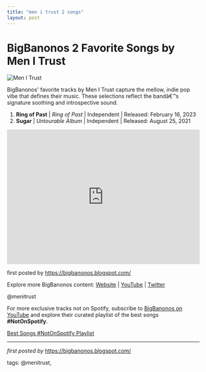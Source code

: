 ```yaml
---
title: "men i trust 2 songs"
layout: post
---
```

<h1>BigBanonos 2 Favorite Songs by Men I Trust</h1>
<img src="https://www.brooklynvegan.com/wp-content/uploads/2023/11/20/menitrust-terminal5-010-1052x591.jpg?t=1715369106672d7fbb27aed" alt="Men I Trust"> <p>BigBanonos' favorite tracks by Men I Trust capture the mellow, indie pop vibe that defines their music. These selections reflect the bandâ€™s signature soothing and introspective sound.</p> <ol> <li><strong>Ring of Past</strong> | <em>Ring of Past</em> | Independent | Released: February 16, 2023</li> <li><strong>Sugar</strong> | <em>Untourable Album</em> | Independent | Released: August 25, 2021</li>
</ol> <div> <iframe src="https://open.spotify.com/embed/playlist/5Ayc8OluZvvXGDgJLDKwxl?utm_source=generator" width="100%" height="352" frameborder="0" allow="autoplay; clipboard-write; encrypted-media; fullscreen; picture-in-picture" loading="lazy" allowfullscreen></iframe>
</div> <p>first posted by <a href="https://bigbanonos.blogspot.com/">https://bigbanonos.blogspot.com/</a></p> <div> <p>Explore more BigBanonos content: <a href="https://bigbanonos.blogspot.com/">Website</a> | <a href="https://www.youtube.com/@BigBanonos">YouTube</a> | <a href="https://x.com/bigbanonos">Twitter</a></p>
</div> <!-- Tags -->
<p>@menitrust</p>


<!--Subscribe and Playlist Links-->
<div>
    <p>For more exclusive tracks not on Spotify, subscribe to <a href="https://www.youtube.com/@BigBanonos" target="_blank">BigBanonos on YouTube</a> and explore their curated playlist of the best songs <strong>#NotOnSpotify</strong>.</p>
    <p><a href="https://www.youtube.com/playlist?list=PLtuNtuTatqI0kFahUCbtbfenC_ET5O_tr" target="_blank">Best Songs #NotOnSpotify Playlist<br /></a></p></div>

<hr />

<p><em>first posted by</em> <a href="https://bigbanonos.blogspot.com/" rel="noopener" target="_new">https://bigbanonos.blogspot.com/</a></p>

<p>tags: @menitrust,</p>
